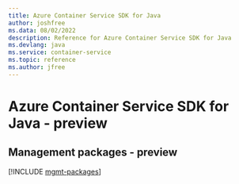 ```yaml
---
title: Azure Container Service SDK for Java
author: joshfree
ms.data: 08/02/2022
description: Reference for Azure Container Service SDK for Java
ms.devlang: java
ms.service: container-service
ms.topic: reference
ms.author: jfree
---
```

# Azure Container Service SDK for Java - preview

## Management packages - preview
[!INCLUDE [mgmt-packages](container-service-mgmt-index.md)]